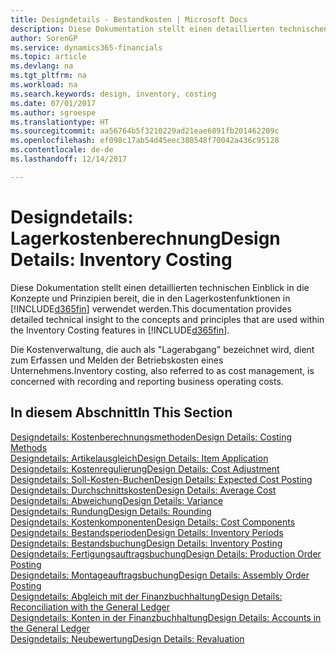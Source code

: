 ```yaml
---
title: Designdetails - Bestandkosten | Microsoft Docs
description: Diese Dokumentation stellt einen detaillierten technischen Einblick in die Konzepte und Prinzipien bereit, die in den Lagerkostenfunktionen in Dynamics 365 verwendet werden.
author: SorenGP
ms.service: dynamics365-financials
ms.topic: article
ms.devlang: na
ms.tgt_pltfrm: na
ms.workload: na
ms.search.keywords: design, inventory, costing
ms.date: 07/01/2017
ms.author: sgroespe
ms.translationtype: HT
ms.sourcegitcommit: aa56764b5f3210229ad21eae6891fb201462209c
ms.openlocfilehash: ef098c17ab54d45eec380548f70042a436c95128
ms.contentlocale: de-de
ms.lasthandoff: 12/14/2017

---
```

# <a name="design-details-inventory-costing"></a><span data-ttu-id="071de-103">Designdetails: Lagerkostenberechnung</span><span class="sxs-lookup"><span data-stu-id="071de-103">Design Details: Inventory Costing</span></span>
<span data-ttu-id="071de-104">Diese Dokumentation stellt einen detaillierten technischen Einblick in die Konzepte und Prinzipien bereit, die in den Lagerkostenfunktionen in [!INCLUDE[d365fin](includes/d365fin_md.md)] verwendet werden.</span><span class="sxs-lookup"><span data-stu-id="071de-104">This documentation provides detailed technical insight to the concepts and principles that are used within the Inventory Costing features in [!INCLUDE[d365fin](includes/d365fin_md.md)].</span></span>  

<span data-ttu-id="071de-105">Die Kostenverwaltung, die auch als "Lagerabgang" bezeichnet wird, dient zum Erfassen und Melden der Betriebskosten eines Unternehmens.</span><span class="sxs-lookup"><span data-stu-id="071de-105">Inventory costing, also referred to as cost management, is concerned with recording and reporting business operating costs.</span></span>  

## <a name="in-this-section"></a><span data-ttu-id="071de-106">In diesem Abschnitt</span><span class="sxs-lookup"><span data-stu-id="071de-106">In This Section</span></span>  
[<span data-ttu-id="071de-107">Designdetails: Kostenberechnungsmethoden</span><span class="sxs-lookup"><span data-stu-id="071de-107">Design Details: Costing Methods</span></span>](design-details-costing-methods.md)  
[<span data-ttu-id="071de-108">Designdetails: Artikelausgleich</span><span class="sxs-lookup"><span data-stu-id="071de-108">Design Details: Item Application</span></span>](design-details-item-application.md)  
[<span data-ttu-id="071de-109">Designdetails: Kostenregulierung</span><span class="sxs-lookup"><span data-stu-id="071de-109">Design Details: Cost Adjustment</span></span>](design-details-cost-adjustment.md)  
[<span data-ttu-id="071de-110">Designdetails: Soll-Kosten-Buchen</span><span class="sxs-lookup"><span data-stu-id="071de-110">Design Details: Expected Cost Posting</span></span>](design-details-expected-cost-posting.md)  
[<span data-ttu-id="071de-111">Designdetails: Durchschnittskosten</span><span class="sxs-lookup"><span data-stu-id="071de-111">Design Details: Average Cost</span></span>](design-details-average-cost.md)  
[<span data-ttu-id="071de-112">Designdetails: Abweichung</span><span class="sxs-lookup"><span data-stu-id="071de-112">Design Details: Variance</span></span>](design-details-variance.md)  
[<span data-ttu-id="071de-113">Designdetails: Rundung</span><span class="sxs-lookup"><span data-stu-id="071de-113">Design Details: Rounding</span></span>](design-details-rounding.md)  
[<span data-ttu-id="071de-114">Designdetails: Kostenkomponenten</span><span class="sxs-lookup"><span data-stu-id="071de-114">Design Details: Cost Components</span></span>](design-details-cost-components.md)  
[<span data-ttu-id="071de-115">Designdetails: Bestandsperioden</span><span class="sxs-lookup"><span data-stu-id="071de-115">Design Details: Inventory Periods</span></span>](design-details-inventory-periods.md)  
[<span data-ttu-id="071de-116">Designdetails: Bestandsbuchung</span><span class="sxs-lookup"><span data-stu-id="071de-116">Design Details: Inventory Posting</span></span>](design-details-inventory-posting.md)  
[<span data-ttu-id="071de-117">Designdetails: Fertigungsauftragsbuchung</span><span class="sxs-lookup"><span data-stu-id="071de-117">Design Details: Production Order Posting</span></span>](design-details-production-order-posting.md)  
[<span data-ttu-id="071de-118">Designdetails: Montageauftragsbuchung</span><span class="sxs-lookup"><span data-stu-id="071de-118">Design Details: Assembly Order Posting</span></span>](design-details-assembly-order-posting.md)  
[<span data-ttu-id="071de-119">Designdetails: Abgleich mit der Finanzbuchhaltung</span><span class="sxs-lookup"><span data-stu-id="071de-119">Design Details: Reconciliation with the General Ledger</span></span>](design-details-reconciliation-with-the-general-ledger.md)  
[<span data-ttu-id="071de-120">Designdetails: Konten in der Finanzbuchhaltung</span><span class="sxs-lookup"><span data-stu-id="071de-120">Design Details: Accounts in the General Ledger</span></span>](design-details-accounts-in-the-general-ledger.md)  
[<span data-ttu-id="071de-121">Designdetails: Neubewertung</span><span class="sxs-lookup"><span data-stu-id="071de-121">Design Details: Revaluation</span></span>](design-details-revaluation.md)

